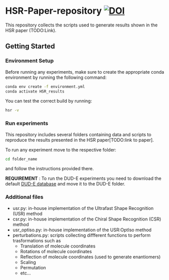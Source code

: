 # HSR-Paper-repository [![DOI](https://zenodo.org/badge/756043970.svg)](https://doi.org/10.5281/zenodo.14631654) 

This repository collects the scripts used to generate results shown in the HSR paper (TODO:Link).

## Getting Started

### Environment Setup

Before running any experiments, make sure to create the appropriate conda environment by running the following command:

```bash
conda env create -f environment.yml
conda activate HSR_results
```

You can test the correct build by running:

```bash
hsr -v
```

### Run experiments

This repository includes several folders containing data and scripts to reproduce the results presented in the HSR paper[TODO:link to paper].

To run any experiment move to the respective folder:

```bash
cd folder_name
```

and follow the instructions provided there.

**REQUIREMENT** : To run the DUD-E experiments you need to download the default [DUD-E database](https://dude.docking.org/) and move it to the DUD-E folder.


### Additional files

- usr.py: in-house implementation of the Ultrafast Shape Recognition (USR) method
- csr.py: in-house implementation of the Chiral Shape Recognition (CSR) method
- usr_optiso.py: in-house implementation of the USR:OptIso method
- perturbations.py: scripts collecting diffferent functions to perform trasformations such as
    - Translation of molecule coordinates
    - Rotations of molecule coordinates
    - Reflection of molecule coordinates (used to generate enantiomers)
    - Scaling
    - Permutation
    - etc...

